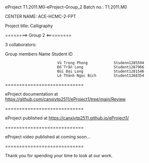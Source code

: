 eProject T1.2011.M0-eProject-Group_2 Batch no.: T1.2011.M0

CENTER NAME: ACE-HCMC-2-FPT

Project title: Calligraphy

========> Group 2 <=========

3 collaborators:

 Group members	            Name	                    Student ID

                            Vũ Trọng Phong            Studenn1285594
                            Đỗ Trần Long              Student1287966
                            Bùi Đại Long              Student1281546
                            Lê Thành Ngọc Bích        Student1268354  
============================

eProject documentation at https://github.com/canxivtp2511/eProject1/tree/main/Review

============================

eProject published at https://canxivtp2511.github.io/eProject1/

============================

eProject video published at coming soon...

============================

Thank you for spending your time to look at our work.
